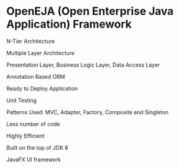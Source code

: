 # OpenEJA (Open Enterprise Java Application) Framework

N-Tier Architecture

Multiple Layer Architecture 

Presentation Layer, Business Logic Layer, Data Access Layer

Annotation Based ORM 

Ready to Deploy Application 

Unit Testing 

Patterns Used: MVC, Adapter, Factory, Composite and Singleton

Less number of code 

Highly Efficient

Built on the top of JDK 8 

JavaFX UI framework

